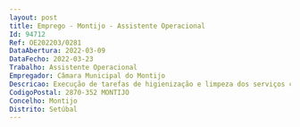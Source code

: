 ```yaml
--- 
layout: post
title: Emprego - Montijo - Assistente Operacional
Id: 94712
Ref: OE202203/0281
DataAbertura: 2022-03-09
DataFecho: 2022-03-23
Trabalho: Assistente Operacional
Empregador: Câmara Municipal do Montijo
Descricao: Execução de tarefas de higienização e limpeza dos serviços camarários.
CodigoPostal: 2870-352 MONTIJO
Concelho: Montijo
Distrito: Setúbal
--- 
```

